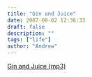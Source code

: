 ```yaml
---
title: "Gin and Juice"
date: 2007-08-02 12:36:33
draft: false
description: ""
tags: ["life"]
author: "Andrew"
---
```


[Gin and Juice (mp3)](http://sixeyesmedia.com/musicfiles/)
